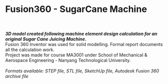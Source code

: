 # Fusion360 - SugarCane Machine
\
\
___3D model created following machine element design calculation for an original Sugar Cane Juicing Machine.___
\
Fusion 360 Inventor was used for solid modelling. Formal report documents all the calculation work. \
Project was made for course MA3001 under School of Mechanical &amp; Aerospace Engineering - Nanyang Technological University.\
\
*Formats available: STEP file, STL file, SketchUp file, Autodesk Fusion 360 archive file*

